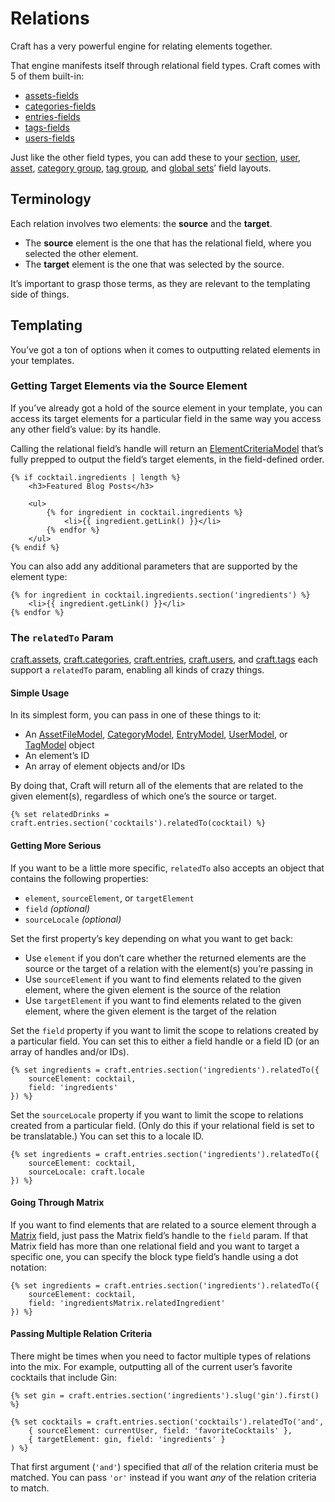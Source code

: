 # Relations

Craft has a very powerful engine for relating elements together.

That engine manifests itself through relational field types. Craft comes with 5 of them built-in:

* [assets-fields](assets-fields.md)
* [categories-fields](categories-fields.md)
* [entries-fields](entries-fields.md)
* [tags-fields](tags-fields.md)
* [users-fields](users-fields.md)

Just like the other field types, you can add these to your [section](sections-and-entries.md#sections), [user](users.md), [asset](assets.md), [category group](categories.md), [tag group](tags.md), and [global sets](globals.md)’ field layouts.

## Terminology

Each relation involves two elements: the **source** and the **target**.

* The **source** element is the one that has the relational field, where you selected the other element.
* The **target** element is the one that was selected by the source.

It’s important to grasp those terms, as they are relevant to the templating side of things.


## Templating

You’ve got a ton of options when it comes to outputting related elements in your templates.


### Getting Target Elements via the Source Element

If you’ve already got a hold of the source element in your template, you can access its target elements for a particular field in the same way you access any other field’s value: by its handle.

Calling the relational field’s handle will return an [ElementCriteriaModel](templating/elementcriteriamodel.md) that’s fully prepped to output the field’s target elements, in the field-defined order.

```twig
{% if cocktail.ingredients | length %}
    <h3>Featured Blog Posts</h3>

    <ul>
        {% for ingredient in cocktail.ingredients %}
            <li>{{ ingredient.getLink() }}</li>
        {% endfor %}
    </ul>
{% endif %}
```

You can also add any additional parameters that are supported by the element type:

```twig
{% for ingredient in cocktail.ingredients.section('ingredients') %}
    <li>{{ ingredient.getLink() }}</li>
{% endfor %}
```




### The `relatedTo` Param

[craft.assets](templating/craft.assets.md), [craft.categories](templating/craft.categories.md), [craft.entries](templating/craft.entries.md), [craft.users](templating/craft.users.md), and [craft.tags](templating/craft.tags.md) each support a `relatedTo` param, enabling all kinds of crazy things.

#### Simple Usage

In its simplest form, you can pass in one of these things to it:

* An [AssetFileModel](templating/assetfilemodel.md), [CategoryModel](templating/categorymodel.md), [EntryModel](templating/entrymodel.md), [UserModel](templating/usermodel.md), or [TagModel](templating/tagmodel.md) object
* An element’s ID
* An array of element objects and/or IDs

By doing that, Craft will return all of the elements that are related to the given element(s), regardless of which one’s the source or target.

```twig
{% set relatedDrinks = craft.entries.section('cocktails').relatedTo(cocktail) %}
```

#### Getting More Serious

If you want to be a little more specific, `relatedTo` also accepts an object that contains the following properties:

* `element`, `sourceElement`, or `targetElement`
* `field` _(optional)_
* `sourceLocale` _(optional)_

Set the first property’s key depending on what you want to get back:

* Use `element` if you don’t care whether the returned elements are the source or the target of a relation with the element(s) you’re passing in
* Use `sourceElement` if you want to find elements related to the given element, where the given element is the source of the relation
* Use `targetElement` if you want to find elements related to the given element, where the given element is the target of the relation

Set the `field` property if you want to limit the scope to relations created by a particular field. You can set this to either a field handle or a field ID (or an array of handles and/or IDs).

```twig
{% set ingredients = craft.entries.section('ingredients').relatedTo({
    sourceElement: cocktail,
    field: 'ingredients'
}) %}
```

Set the `sourceLocale` property if you want to limit the scope to relations created from a particular field. (Only do this if your relational field is set to be translatable.) You can set this to a locale ID.

```twig
{% set ingredients = craft.entries.section('ingredients').relatedTo({
    sourceElement: cocktail,
    sourceLocale: craft.locale
}) %}
```

#### Going Through Matrix

If you want to find elements that are related to a source element through a [Matrix](matrix-fields.md) field, just pass the Matrix field’s handle to the `field` param. If that Matrix field has more than one relational field and you want to target a specific one, you can specify the block type field’s handle using a dot notation:

```twig
{% set ingredients = craft.entries.section('ingredients').relatedTo({
    sourceElement: cocktail,
    field: 'ingredientsMatrix.relatedIngredient'
}) %}
```

#### Passing Multiple Relation Criteria

There might be times when you need to factor multiple types of relations into the mix. For example, outputting all of the current user’s favorite cocktails that include Gin:

```twig
{% set gin = craft.entries.section('ingredients').slug('gin').first() %}

{% set cocktails = craft.entries.section('cocktails').relatedTo('and',
    { sourceElement: currentUser, field: 'favoriteCocktails' },
    { targetElement: gin, field: 'ingredients' }
) %}
```

That first argument (`'and'`) specified that _all_ of the relation criteria must be matched. You can pass `'or'` instead if you want _any_ of the relation criteria to match.